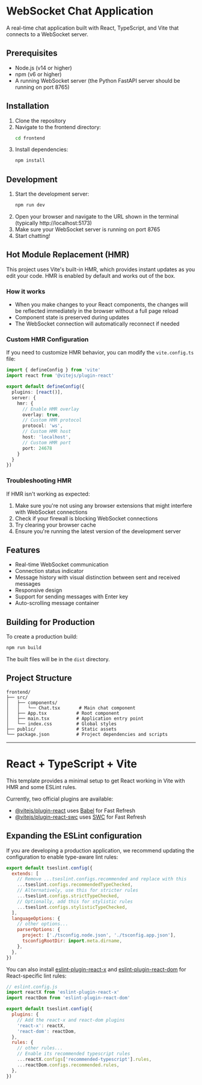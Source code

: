 # WebSocket Chat Application

A real-time chat application built with React, TypeScript, and Vite that connects to a WebSocket server.

## Prerequisites

- Node.js (v14 or higher)
- npm (v6 or higher)
- A running WebSocket server (the Python FastAPI server should be running on port 8765)

## Installation

1. Clone the repository
2. Navigate to the frontend directory:
   ```bash
   cd frontend
   ```
3. Install dependencies:
   ```bash
   npm install
   ```

## Development

1. Start the development server:
   ```bash
   npm run dev
   ```
2. Open your browser and navigate to the URL shown in the terminal (typically http://localhost:5173)
3. Make sure your WebSocket server is running on port 8765
4. Start chatting!

## Hot Module Replacement (HMR)

This project uses Vite's built-in HMR, which provides instant updates as you edit your code. HMR is enabled by default and works out of the box.

### How it works

- When you make changes to your React components, the changes will be reflected immediately in the browser without a full page reload
- Component state is preserved during updates
- The WebSocket connection will automatically reconnect if needed

### Custom HMR Configuration

If you need to customize HMR behavior, you can modify the `vite.config.ts` file:

```typescript
import { defineConfig } from 'vite'
import react from '@vitejs/plugin-react'

export default defineConfig({
  plugins: [react()],
  server: {
    hmr: {
      // Enable HMR overlay
      overlay: true,
      // Custom HMR protocol
      protocol: 'ws',
      // Custom HMR host
      host: 'localhost',
      // Custom HMR port
      port: 24678
    }
  }
})
```

### Troubleshooting HMR

If HMR isn't working as expected:

1. Make sure you're not using any browser extensions that might interfere with WebSocket connections
2. Check if your firewall is blocking WebSocket connections
3. Try clearing your browser cache
4. Ensure you're running the latest version of the development server

## Features

- Real-time WebSocket communication
- Connection status indicator
- Message history with visual distinction between sent and received messages
- Responsive design
- Support for sending messages with Enter key
- Auto-scrolling message container

## Building for Production

To create a production build:

```bash
npm run build
```

The built files will be in the `dist` directory.

## Project Structure

```
frontend/
├── src/
│   ├── components/
│   │   └── Chat.tsx       # Main chat component
│   ├── App.tsx           # Root component
│   ├── main.tsx          # Application entry point
│   └── index.css         # Global styles
├── public/               # Static assets
└── package.json          # Project dependencies and scripts
```

---

# React + TypeScript + Vite

This template provides a minimal setup to get React working in Vite with HMR and some ESLint rules.

Currently, two official plugins are available:

- [@vitejs/plugin-react](https://github.com/vitejs/vite-plugin-react/blob/main/packages/plugin-react/README.md) uses [Babel](https://babeljs.io/) for Fast Refresh
- [@vitejs/plugin-react-swc](https://github.com/vitejs/vite-plugin-react-swc) uses [SWC](https://swc.rs/) for Fast Refresh

## Expanding the ESLint configuration

If you are developing a production application, we recommend updating the configuration to enable type-aware lint rules:

```js
export default tseslint.config({
  extends: [
    // Remove ...tseslint.configs.recommended and replace with this
    ...tseslint.configs.recommendedTypeChecked,
    // Alternatively, use this for stricter rules
    ...tseslint.configs.strictTypeChecked,
    // Optionally, add this for stylistic rules
    ...tseslint.configs.stylisticTypeChecked,
  ],
  languageOptions: {
    // other options...
    parserOptions: {
      project: ['./tsconfig.node.json', './tsconfig.app.json'],
      tsconfigRootDir: import.meta.dirname,
    },
  },
})
```

You can also install [eslint-plugin-react-x](https://github.com/Rel1cx/eslint-react/tree/main/packages/plugins/eslint-plugin-react-x) and [eslint-plugin-react-dom](https://github.com/Rel1cx/eslint-react/tree/main/packages/plugins/eslint-plugin-react-dom) for React-specific lint rules:

```js
// eslint.config.js
import reactX from 'eslint-plugin-react-x'
import reactDom from 'eslint-plugin-react-dom'

export default tseslint.config({
  plugins: {
    // Add the react-x and react-dom plugins
    'react-x': reactX,
    'react-dom': reactDom,
  },
  rules: {
    // other rules...
    // Enable its recommended typescript rules
    ...reactX.configs['recommended-typescript'].rules,
    ...reactDom.configs.recommended.rules,
  },
})
```
